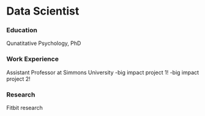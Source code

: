 # Data Scientist

### Education
Qunatitative Psychology, PhD

### Work Experience
Assistant Professor at Simmons University
-big impact project 1!
-big impact project 2!

### Research
Fitbit research
